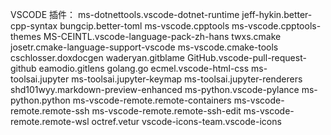 VSCODE
插件：
ms-dotnettools.vscode-dotnet-runtime
jeff-hykin.better-cpp-syntax
bungcip.better-toml
ms-vscode.cpptools
ms-vscode.cpptools-themes
MS-CEINTL.vscode-language-pack-zh-hans
twxs.cmake
josetr.cmake-language-support-vscode
ms-vscode.cmake-tools
cschlosser.doxdocgen
waderyan.gitblame
GitHub.vscode-pull-request-github
eamodio.gitlens
golang.go
ecmel.vscode-html-css
ms-toolsai.jupyter
ms-toolsai.jupyter-keymap
ms-toolsai.jupyter-renderers
shd101wyy.markdown-preview-enhanced
ms-python.vscode-pylance
ms-python.python
ms-vscode-remote.remote-containers
ms-vscode-remote.remote-ssh
ms-vscode-remote.remote-ssh-edit
ms-vscode-remote.remote-wsl
octref.vetur
vscode-icons-team.vscode-icons
